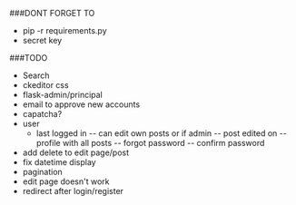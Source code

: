 ###DONT FORGET TO
- pip -r requirements.py
- secret key

###TODO
- Search
- ckeditor css
- flask-admin/principal
- email to approve new accounts
- capatcha?
- user
    - last logged in
    -- can edit own posts or if admin
-- post edited on 
-- profile with all posts
-- forgot password
-- confirm password
- add delete to edit page/post
- fix datetime display
- pagination
- edit page doesn't work
- redirect after login/register

